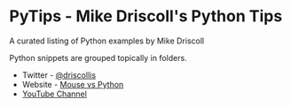 # PyTips - Mike Driscoll's Python Tips

A curated listing of Python examples by Mike Driscoll

Python snippets are grouped topically in folders.

- Twitter - [@driscollis](https://twitter.com/driscollis)
- Website - [Mouse vs Python](https://www.blog.pythonlibrary.org/)
- [YouTube Channel](https://www.youtube.com/c/MouseVsPython)
